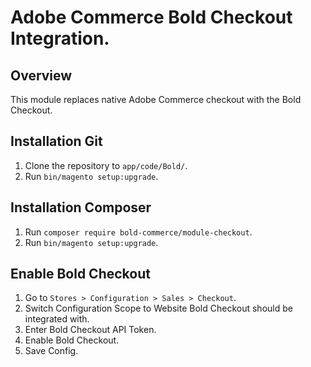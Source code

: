 # Adobe Commerce Bold Checkout Integration.

## Overview
This module replaces native Adobe Commerce checkout with the Bold Checkout.

## Installation Git
1. Clone the repository to `app/code/Bold/`.
2. Run `bin/magento setup:upgrade`.

## Installation Composer
1. Run `composer require bold-commerce/module-checkout`.
2. Run `bin/magento setup:upgrade`.

## Enable Bold Checkout
1. Go to `Stores > Configuration > Sales > Checkout`.
2. Switch Configuration Scope to Website Bold Checkout should be integrated with.
3. Enter Bold Checkout API Token.
4. Enable Bold Checkout.
5. Save Config.
